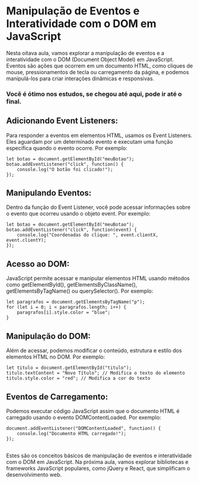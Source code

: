 ## <h1>Manipulação de Eventos e Interatividade com o DOM em JavaScript</h1>

Nesta oitava aula, vamos explorar a manipulação de eventos e a interatividade com o DOM (Document Object Model) em JavaScript. 
Eventos são ações que ocorrem em um documento HTML, como cliques de mouse, pressionamentos de tecla ou carregamento da página, e podemos manipulá-los para criar interações dinâmicas e responsivas.

<h3> Você é ótimo nos estudos, se chegou até aqui, pode ir até o final. </h3>


## **Adicionando Event Listeners**: 


Para responder a eventos em elementos HTML, usamos os Event Listeners. Eles aguardam por um determinado evento e executam uma função específica quando o evento ocorre. Por exemplo:
```
let botao = document.getElementById("meuBotao");
botao.addEventListener("click", function() {
    console.log("O botão foi clicado!");
});

```


##  



## **Manipulando Eventos**: 


Dentro da função do Event Listener, você pode acessar informações sobre o evento que ocorreu usando o objeto event. Por exemplo:
```
let botao = document.getElementById("meuBotao");
botao.addEventListener("click", function(event) {
    console.log("Coordenadas do clique: ", event.clientX, event.clientY);
});

```
##  


## **Acesso ao DOM**: 


JavaScript permite acessar e manipular elementos HTML usando métodos como getElementById(), getElementsByClassName(), getElementsByTagName() ou querySelector(). Por exemplo:
```
let paragrafos = document.getElementsByTagName("p");
for (let i = 0; i < paragrafos.length; i++) {
    paragrafos[i].style.color = "blue";
}
```
##  


## **Manipulação do DOM**: 


Além de acessar, podemos modificar o conteúdo, estrutura e estilo dos elementos HTML no DOM. Por exemplo:
```
let titulo = document.getElementById("titulo");
titulo.textContent = "Novo Título"; // Modifica o texto do elemento
titulo.style.color = "red"; // Modifica a cor do texto

```
##  


## **Eventos de Carregamento**: 


Podemos executar código JavaScript assim que o documento HTML é carregado usando o evento DOMContentLoaded. Por exemplo:
```
document.addEventListener("DOMContentLoaded", function() {
    console.log("Documento HTML carregado!");
});
```
##  


Estes são os conceitos básicos de manipulação de eventos e interatividade com o DOM em JavaScript. Na próxima aula, vamos explorar bibliotecas e frameworks JavaScript populares, como jQuery e React, que simplificam o desenvolvimento web.
